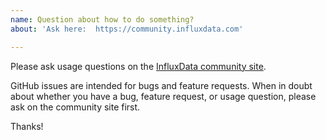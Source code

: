 ```yaml
---
name: Question about how to do something?
about: 'Ask here:  https://community.influxdata.com'

---
```


Please ask usage questions on the [InfluxData community site](https://community.influxdata.com).

GitHub issues are intended for bugs and feature requests. When in doubt about whether you have a bug, feature request, or usage question, please ask on the community site first.

Thanks!
